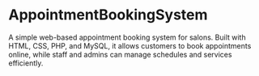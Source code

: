 # AppointmentBookingSystem
A simple web-based appointment booking system for salons. Built with HTML, CSS, PHP, and MySQL, it allows customers to book appointments online, while staff and admins can manage schedules and services efficiently.
